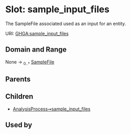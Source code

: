 
# Slot: sample_input_files


The SampleFile associated used as an input for an entity.

URI: [GHGA:sample_input_files](https://w3id.org/GHGA/sample_input_files)


## Domain and Range

None &#8594;  <sub>0..\*</sub> [SampleFile](SampleFile.md)

## Parents


## Children

 *  [AnalysisProcess➞sample_input_files](AnalysisProcess_sample_input_files.md)

## Used by

